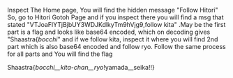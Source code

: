 Inspect The Home page, You will find the hidden message "Follow Hitori"
 So, go to Hitori Gotoh Page and if you inspect there you will find a msg that stated "VTJoaFlYTjBjbUY3WDJKdlkyTm9hVjg9,follow kita" .May be the first part is a flag and looks like base64 encoded, which on decoding gives "Shaastra{_bocchi_" and if we follow kita, inspect it where you will find 2nd part which is also base64 encoded and follow ryo. Follow the same process for all parts and You will find the flag
	
Shaastra{_bocchi__kita-chan__ryo_!yamada__seika!!}
